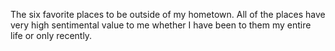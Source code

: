 The six favorite places to be outside of my hometown. All of the places have very high sentimental value to me whether I have been to them my entire life or only recently.

